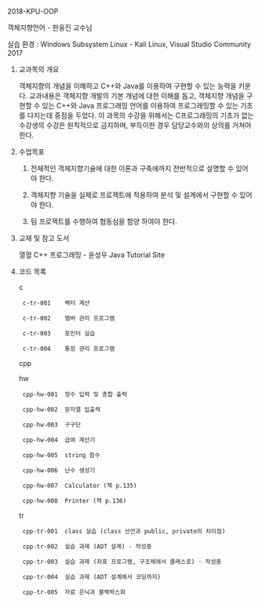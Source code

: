 2018-KPU-OOP


객체지향언어 - 한웅진 교수님


실습 환경 : Windows Subsystem Linux - Kali Linux, Visual Studio Community 2017


1. 교과목의 개요


	객체지향의 개념을 이해하고 C++와 Java를 이용하여 구현할 수 있는 능력을 키운다. 교과내용은 객체지향 개발의 기본 개념에 대한 이해를 돕고, 객체지향 개념을 구현할 수 있는 C++와 Java 프로그래밍 언어를 이용하여 프로그래밍할 수 있는 기초를 다지는데 중점을 두었다.
	이 과목의 수강을 위해서는 C프로그래밍의 기초가 없는 수강생의 수강은 원칙적으로 금지하며, 부득이한 경우 담당교수와의 상의를 거쳐야 한다.


2. 수업목표


	1. 전체적인 객체지향기술에 대한 이론과 구축에까지 전반적으로 설명할 수 있어야 한다.


	2. 객체지향 기술을 실제로 프로젝트에 적용하여 분석 및 설계에서 구현할 수 있어야 한다.


	3. 팀 프로젝트를 수행하여 협동심을 함양 하여야 한다.


3. 교재 및 참고 도서


	열혈 C++ 프로그래밍 - 윤성우
	Java Tutorial Site 


4. 코드 목록

    
    c
        
        c-tr-001	벡터 계산

        c-tr-002	멤버 관리 프로그램

        c-tr-003	포인터 실습

        c-tr-004	통장 관리 프로그램

    cpp
 	
	hw

		cpp-hw-001	정수 입력 및 총합 출력

		cpp-hw-002	문자열 입출력                   

		cpp-hw-003	구구단

		cpp-hw-004	급여 계산기

		cpp-hw-005	string 함수

		cpp-hw-006	난수 생성기

		cpp-hw-007	Calculator (책 p.135)

		cpp-hw-008	Printer (책 p.136)

	tr
	
		cpp-tr-001	class 실습 (class 선언과 public, private의 차이점)	

		cpp-tr-002	실습 과제 (ADT 설계) - 작성중

		cpp-tr-003	실습 과제 (좌표 프로그램, 구조체에서 클래스로) - 작성중

		cpp-tr-004	실습 과제 (ADT 설계에서 코딩까지)

		cpp-tr-005	자료 은닉과 블랙박스화

